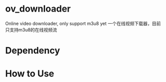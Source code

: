 # ov_downloader
Online video downloader, only support m3u8 yet
一个在线视频下载器，目前只支持m3u8的在线视频流

# Dependency

# How to Use
